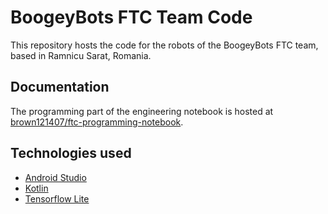 # BoogeyBots FTC Team Code

This repository hosts the code for the robots of the BoogeyBots FTC team, based in Ramnicu Sarat, Romania.

## Documentation

The programming part of the engineering notebook is hosted at [brown121407/ftc-programming-notebook](https://github.com/brown121407/ftc-programming-notebook).

## Technologies used

- [Android Studio](https://developer.android.com/studio/)
- [Kotlin](https://kotlinlang.org/)
- [Tensorflow Lite](https://www.tensorflow.org/lite/)
